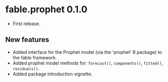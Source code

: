 # fable.prophet 0.1.0

* First release.

## New features

* Added interface for the Prophet model (via the 'prophet' R package) to the fable framework.
* Added prophet model methods for: `forecast()`, `components()`, `fitted()`, `residuals()`.
* Added package introduction vignette.
